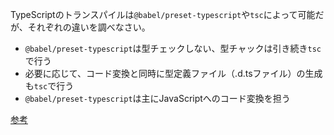 TypeScriptのトランスパイルは`@babel/preset-typescript`や`tsc`によって可能だが、それぞれの違いを調べなさい。

- `@babel/preset-typescript`は型チェックしない、型チャックは引き続き`tsc`で行う
- 必要に応じて、コード変換と同時に型定義ファイル（.d.tsファイル）の生成も`tsc`で行う
- `@babel/preset-typescript`は主にJavaScriptへのコード変換を担う

[参考](https://qiita.com/nacam403/items/edf3e2c8ff364aff910f)
